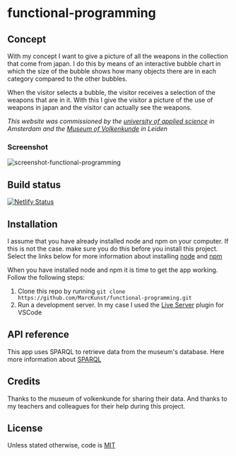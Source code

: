 # functional-programming

## Concept

With my concept I want to give a picture of all the weapons in the collection that come from japan. I do this by means of an interactive bubble chart in which the size of the bubble shows how many objects there are in each category compared to the other bubbles.

When the visitor selects a bubble, the visitor receives a selection of the weapons that are in it. With this I give the visitor a picture of the use of weapons in japan and the visitor can actually see the weapons.

_This website was commissioned by the [university of applied science](https://www.hva.nl/) in Amsterdam and the [Museum of Volkenkunde](https://www.volkenkunde.nl/nl/plan-je-bezoek-in-museum-volkenkunde/openingstijden-en-prijzen) in Leiden_


### Screenshot

![screenshot-functional-programming](https://user-images.githubusercontent.com/45428822/68870363-11001f00-06fb-11ea-918e-c1b65bc2ce06.png)

## Build status

[![Netlify Status](https://api.netlify.com/api/v1/badges/ab58b408-dcbd-4045-a959-1663b591fac3/deploy-status)](https://app.netlify.com/sites/weapons-of-japan/deploys)


## Installation

I assume that you have already installed node and npm on your computer. If this is not the case. make sure you do this before you install this project. Select the links below for more information about installing [node](https://nodejs.org/en/) and [npm](https://www.npmjs.com/)

When you have installed node and npm it is time to get the app working. Follow the following steps:

1. Clone this repo by running `git clone https://github.com/MarcKunst/functional-programming.git`
2. Run a development server. In my case I used the [Live Server](https://marketplace.visualstudio.com/items?itemName=ritwickdey.LiveServer) plugin for VSCode

## API reference

This app uses SPARQL to retrieve data from the museum's database. Here more information about [SPARQL](https://nl.wikipedia.org/wiki/SPARQL)

## Credits

Thanks to the museum of volkenkunde for sharing their data. And thanks to my teachers and colleagues for their help during this project.

## License

Unless stated otherwise, code is [MIT](https://github.com/MarcKunst/functional-programming/blob/master/LICENSE)
